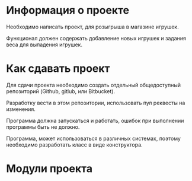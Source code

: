 # Информация о проекте
Необходимо написать проект, для розыгрыша в магазине игрушек.

Функционал должен содержать добавление новых игрушек и задания веса для выпадения игрушек.

# Как сдавать проект
Для сдачи проекта необходимо создать отдельный общедоступный репозиторий (Github, gitlub, или Bitbucket). 

Разработку вести в этом репозитории, использовать пул реквесты на изменения. 

Программа должна запускаться и работать, ошибок при выполнении программы быть не должно. 

Программа, может использоваться в различных системах, поэтому необходимо разработать класс в виде конструктора.

# Модули проекта


